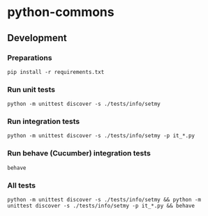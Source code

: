 # python-commons

## Development

### Preparations

```shell
pip install -r requirements.txt
```

### Run unit tests

```shell
python -m unittest discover -s ./tests/info/setmy
```

### Run integration tests

```shell
python -m unittest discover -s ./tests/info/setmy -p it_*.py
```

### Run behave (Cucumber) integration tests

```shell
behave
```

### All tests

```shell
python -m unittest discover -s ./tests/info/setmy && python -m unittest discover -s ./tests/info/setmy -p it_*.py && behave
```
